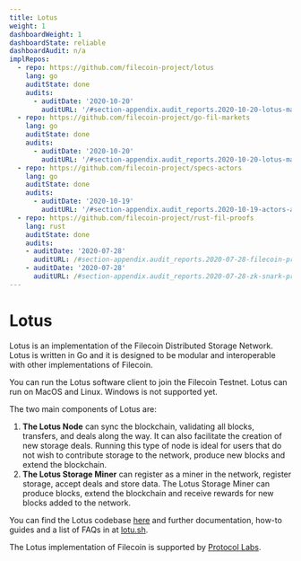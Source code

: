 ```yaml
---
title: Lotus
weight: 1
dashboardWeight: 1
dashboardState: reliable
dashboardAudit: n/a
implRepos: 
  - repo: https://github.com/filecoin-project/lotus
    lang: go
    auditState: done
    audits:
      - auditDate: '2020-10-20'
        auditURL: '/#section-appendix.audit_reports.2020-10-20-lotus-mainnet-ready-security-audit'        
  - repo: https://github.com/filecoin-project/go-fil-markets
    lang: go
    auditState: done
    audits:
      - auditDate: '2020-10-20'
        auditURL: '/#section-appendix.audit_reports.2020-10-20-lotus-mainnet-ready-security-audit'    
  - repo: https://github.com/filecoin-project/specs-actors
    lang: go
    auditState: done
    audits:
      - auditDate: '2020-10-19'
        auditURL: '/#section-appendix.audit_reports.2020-10-19-actors-audit'
  - repo: https://github.com/filecoin-project/rust-fil-proofs
    lang: rust
    auditState: done
    audits:
    - auditDate: '2020-07-28'
      auditURL: /#section-appendix.audit_reports.2020-07-28-filecoin-proving-subsystem
    - auditDate: '2020-07-28'
      auditURL: /#section-appendix.audit_reports.2020-07-28-zk-snark-proofs
---
```


# Lotus

Lotus is an implementation of the Filecoin Distributed Storage Network. Lotus is written in Go and it is designed to be modular and interoperable with other implementations of Filecoin.

You can run the Lotus software client to join the Filecoin Testnet. Lotus can run on MacOS and Linux. Windows is not supported yet.

The two main components of Lotus are:
1. **The Lotus Node** can sync the blockchain, validating all blocks, transfers, and deals along the way. It can also facilitate the creation of new storage deals. Running this type of node is ideal for users that do not wish to contribute storage to the network, produce new blocks and extend the blockchain.
2. **The Lotus Storage Miner** can register as a miner in the network, register storage, accept deals and store data. The Lotus Storage Miner can produce blocks, extend the blockchain and receive rewards for new blocks added to the network.

You can find the Lotus codebase [here](https://github.com/filecoin-project/lotus) and further documentation, how-to guides and a list of FAQs in at [lotu.sh](https://lotu.sh).

The Lotus implementation of Filecoin is supported by [Protocol Labs](https://protocol.ai/).
